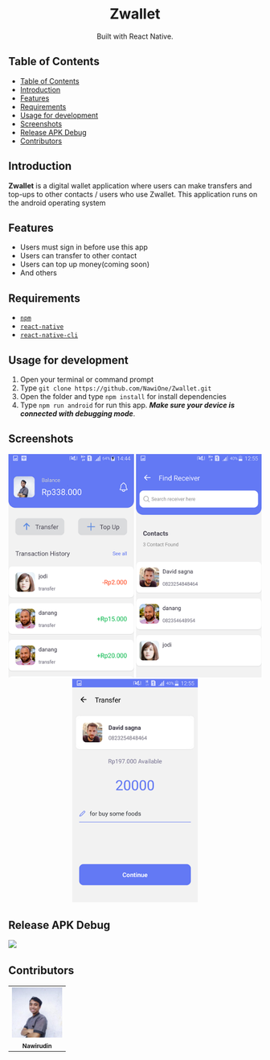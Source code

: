 <h1 align="center">Zwallet</h1>
<p align="center">
  Built with React Native.
</p>

## Table of Contents

- [Table of Contents](#table-of-contents)
- [Introduction](#introduction)
- [Features](#features)
- [Requirements](#requirements)
- [Usage for development](#usage-for-development)
- [Screenshots](#screenshots)
- [Release APK Debug](#release-apk-debug)
- [Contributors](#contributors)

## Introduction
<b>Zwallet</b> is a digital wallet application where users can make transfers and top-ups to other contacts / users who use Zwallet. This application runs on the android operating system

## Features
* Users must sign in before use this app
* Users can transfer to other contact
* Users can top up money(coming soon)
* And others

## Requirements
* [`npm`](https://www.npmjs.com/get-npm)
* [`react-native`](https://facebook.github.io/react-native/docs/getting-started)
* [`react-native-cli`](https://facebook.github.io/react-native/docs/getting-started)

## Usage for development
1. Open your terminal or command prompt
2. Type `git clone https://github.com/NawiOne/Zwallet.git`
3. Open the folder and type `npm install` for install dependencies
4. Type `npm run android` for run this app. ***Make sure your device is connected with debugging mode***.

## Screenshots
<div align="center">
    <img width="250" src="./src/assets/image/zwallet/Screenshot_2020-10-24-14-44-13.png"> 
    <img width="250" src="./src/assets/image/zwallet/Screenshot_2020-10-24-12-55-36.png">
    <img width="250" src="./src/assets/image/zwallet/Screenshot_2020-10-24-12-56-00.png">
</div>


## Release APK Debug
<a href="https://drive.google.com/file/d/1iidEIHHHIZox3XFrfNs9lTozFRBJmeZi/view?usp=sharing">
  <img src="https://img.shields.io/badge/Download%20on%20the-Google%20Drive-blue.svg?style=popout&logo=google-drive"/>
</a>

## Contributors
<center>
  <table>
    <tr>
      <td align="center">
        <a href="https://github.com/NawiOne">
          <img width="100" src="./src/assets/image/saya.jpg"><br/>
          <sub><b>Nawirudin</b></sub>
        </a>
      </td>
    </tr>
  </table>
</center>